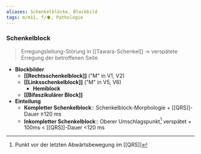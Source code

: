 ```yaml
---
aliases: Schenkelblöcke, Blockbild
tags: m/m11, f/🫀, Pathologie
---
```

### Schenkelblock
> Erregungsleitung-Störung in [[Tawara-Schenkel]] → verspätete Erregung der betroffenen Seite
- **Blockbilder**
	- **[[Rechtsschenkelblock]]** ("M" in V1, V2)
	- **[[Linksschenkelblock]]** ("M" in V5, V6)
		- **Hemiblock**
	- **[[Bifaszikulärer Block]]**
- **Einteilung**
	- **Kompletter Schenkelblock**:: Schenkelblock-Morphologie + [[QRS]]-Dauer ≥120 ms
	- **Inkompletter Schenkelblock**:: Oberer Umschlagspunkt[^1] verspätet + 100ms < [[QRS]]-Dauer <120 ms

[^1]: Punkt vor der letzten Abwärtsbewegung im [[QRS]]